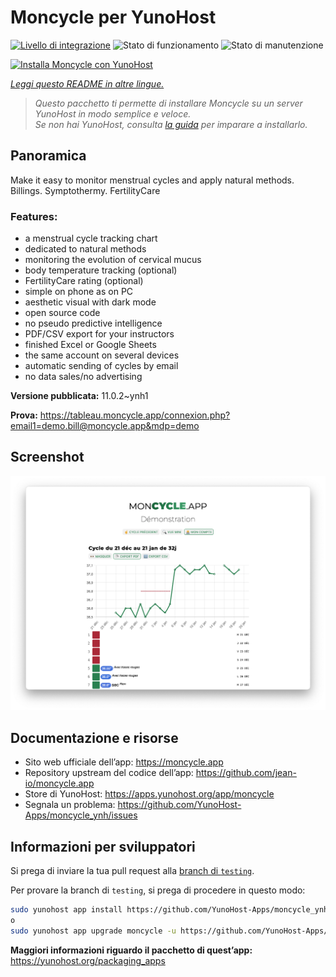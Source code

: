 <!--
N.B.: Questo README è stato automaticamente generato da <https://github.com/YunoHost/apps/tree/master/tools/readme_generator>
NON DEVE essere modificato manualmente.
-->

# Moncycle per YunoHost

[![Livello di integrazione](https://dash.yunohost.org/integration/moncycle.svg)](https://dash.yunohost.org/appci/app/moncycle) ![Stato di funzionamento](https://ci-apps.yunohost.org/ci/badges/moncycle.status.svg) ![Stato di manutenzione](https://ci-apps.yunohost.org/ci/badges/moncycle.maintain.svg)

[![Installa Moncycle con YunoHost](https://install-app.yunohost.org/install-with-yunohost.svg)](https://install-app.yunohost.org/?app=moncycle)

*[Leggi questo README in altre lingue.](./ALL_README.md)*

> *Questo pacchetto ti permette di installare Moncycle su un server YunoHost in modo semplice e veloce.*  
> *Se non hai YunoHost, consulta [la guida](https://yunohost.org/install) per imparare a installarlo.*

## Panoramica

Make it easy to monitor menstrual cycles and apply natural methods. Billings. Symptothermy. FertilityCare

### Features:

- a menstrual cycle tracking chart
- dedicated to natural methods
- monitoring the evolution of cervical mucus
- body temperature tracking (optional)
- FertilityCare rating (optional)
- simple on phone as on PC
- aesthetic visual with dark mode
- open source code
- no pseudo predictive intelligence
- PDF/CSV export for your instructors
- finished Excel or Google Sheets
- the same account on several devices
- automatic sending of cycles by email
- no data sales/no advertising

**Versione pubblicata:** 11.0.2~ynh1

**Prova:** <https://tableau.moncycle.app/connexion.php?email1=demo.bill@moncycle.app&mdp=demo>

## Screenshot

![Screenshot di Moncycle](./doc/screenshots/moncycle_app.png)

## Documentazione e risorse

- Sito web ufficiale dell’app: <https://moncycle.app>
- Repository upstream del codice dell’app: <https://github.com/jean-io/moncycle.app>
- Store di YunoHost: <https://apps.yunohost.org/app/moncycle>
- Segnala un problema: <https://github.com/YunoHost-Apps/moncycle_ynh/issues>

## Informazioni per sviluppatori

Si prega di inviare la tua pull request alla [branch di `testing`](https://github.com/YunoHost-Apps/moncycle_ynh/tree/testing).

Per provare la branch di `testing`, si prega di procedere in questo modo:

```bash
sudo yunohost app install https://github.com/YunoHost-Apps/moncycle_ynh/tree/testing --debug
o
sudo yunohost app upgrade moncycle -u https://github.com/YunoHost-Apps/moncycle_ynh/tree/testing --debug
```

**Maggiori informazioni riguardo il pacchetto di quest’app:** <https://yunohost.org/packaging_apps>
